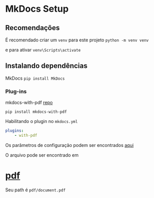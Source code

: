 # MkDocs Setup

## Recomendações

É recomendado criar um `venv` para este projeto
`python -m venv venv`

e para ativar
`venv\Scripts\activate`

## Instalando dependências

MkDocs
`pip install MkDocs`

### Plug-ins

mkdocs-with-pdf [repo](https://github.com/orzih/mkdocs-with-pdf)

`pip install mkdocs-with-pdf`

Habilitando o plugin no `mkdocs.yml`
``` yml
plugins:
    - with-pdf
```

Os parâmetros de configuração podem ser encontrados [aqui](https://github.com/orzih/mkdocs-with-pdf#configuration)

O arquivo pode ser encontrado em 
# [pdf](../pdf/document.pdf)

Seu path é `pdf/document.pdf`
